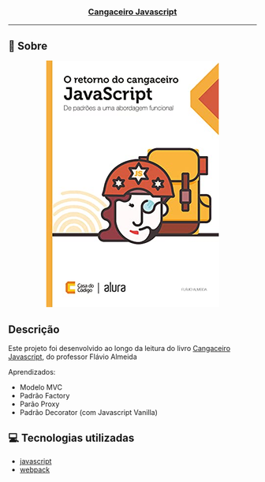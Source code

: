 <h3 align="center">
  <a href="https://www.casadocodigo.com.br/products/colecao-cangaceiro-javascript?_pos=1&_sid=eded78d67&_ss=r&variant=12268851298379" target="_blank">Cangaceiro Javascript</a>
</h3>

---

## :rocket: Sobre
<p align="center">
<a href="https://www.casadocodigo.com.br/products/colecao-cangaceiro-javascript?_pos=1&_sid=eded78d67&_ss=r&variant=12268851298379"><img src="https://github.com/Cahmoraes/cangaceiro-javascript/blob/main/client/app/assets/capa.jpg" alt="Cangaceiro Javascript"></a></p>

## Descrição
<p>Este projeto foi desenvolvido ao longo da leitura do livro <a href="https://www.casadocodigo.com.br/products/colecao-cangaceiro-javascript?_pos=1&_sid=eded78d67&_ss=r&variant=12268851298379">Cangaceiro Javascript</a>, do professor Flávio Almeida</p>
<p>
Aprendizados:
<ul>
  <li>Modelo MVC</li>
  <li>Padrão Factory</li>
  <li>Parão Proxy</li>
  <li>Padrão Decorator (com Javascript Vanilla)</li>
</ul>
</p>


## :computer: Tecnologias utilizadas

- [javascript](https://developer.mozilla.org/pt-BR/docs/Web/JavaScript)
- [webpack](https://webpack.js.org/)
